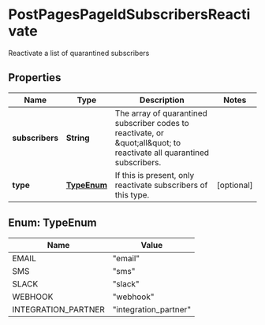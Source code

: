 

# PostPagesPageIdSubscribersReactivate

Reactivate a list of quarantined subscribers

## Properties

Name | Type | Description | Notes
------------ | ------------- | ------------- | -------------
**subscribers** | **String** | The array of quarantined subscriber codes to reactivate, or \&quot;all\&quot; to reactivate all quarantined subscribers. | 
**type** | [**TypeEnum**](#TypeEnum) | If this is present, only reactivate subscribers of this type. |  [optional]



## Enum: TypeEnum

Name | Value
---- | -----
EMAIL | &quot;email&quot;
SMS | &quot;sms&quot;
SLACK | &quot;slack&quot;
WEBHOOK | &quot;webhook&quot;
INTEGRATION_PARTNER | &quot;integration_partner&quot;



